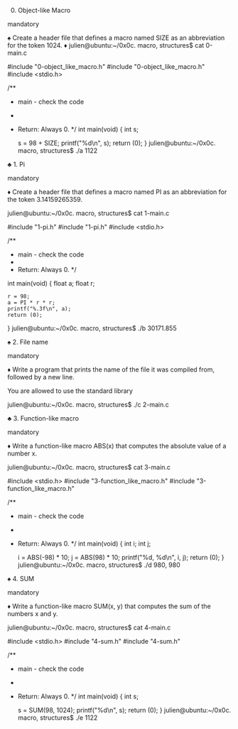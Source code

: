 0. Object-like Macro

mandatory

♠ Create a header file that defines a macro named SIZE as an abbreviation for the token 1024.
♦ julien@ubuntu:~/0x0c. macro, structures$ cat 0-main.c

#include "0-object_like_macro.h"
#include "0-object_like_macro.h"
#include <stdio.h>

/**
 * main - check the code
 *
 * Return: Always 0.
 */
int main(void)
{
    int s;

    s = 98 + SIZE;
    printf("%d\n", s);
    return (0);
}
julien@ubuntu:~/0x0c. macro, structures$ ./a 
1122

♣ 1. Pi

mandatory

♦ Create a header file that defines a macro named PI as an abbreviation for the token 3.14159265359.

julien@ubuntu:~/0x0c. macro, structures$ cat 1-main.c

#include "1-pi.h"
#include "1-pi.h"
#include <stdio.h>

/**
 * main - check the code
 *
 * Return: Always 0.
 */

int main(void)
{
    float a;
    float r;

    r = 98;
    a = PI * r * r;
    printf("%.3f\n", a);
    return (0);
}
julien@ubuntu:~/0x0c. macro, structures$ ./b
30171.855

♠ 2. File name

mandatory

♦ Write a program that prints the name of the file it was compiled from, followed by a new line.

You are allowed to use the standard library

julien@ubuntu:~/0x0c. macro, structures$ ./c 
2-main.c

♣ 3. Function-like macro

mandatory

♦ Write a function-like macro ABS(x) that computes the absolute value of a number x.

julien@ubuntu:~/0x0c. macro, structures$ cat 3-main.c

#include <stdio.h>
#include "3-function_like_macro.h"
#include "3-function_like_macro.h"

/**
 * main - check the code
 *
 * Return: Always 0.
 */
int main(void)
{
    int i;
    int j;

    i = ABS(-98) * 10;
    j = ABS(98) * 10;
    printf("%d, %d\n", i, j);
    return (0);
}
julien@ubuntu:~/0x0c. macro, structures$ ./d
980, 980

♠ 4. SUM

mandatory

♦ Write a function-like macro SUM(x, y) that computes the sum of the numbers x and y.

julien@ubuntu:~/0x0c. macro, structures$ cat 4-main.c

#include <stdio.h>
#include "4-sum.h"
#include "4-sum.h"

/**
 * main - check the code
 *
 * Return: Always 0.
 */
int main(void)
{
    int s;

    s = SUM(98, 1024);
    printf("%d\n", s);
    return (0);
}
julien@ubuntu:~/0x0c. macro, structures$ ./e
1122
